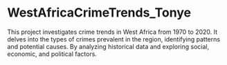 # WestAfricaCrimeTrends_Tonye
This project investigates crime trends in West Africa from 1970 to 2020. It delves into the types of crimes prevalent in the region, identifying patterns and potential causes. By analyzing historical data and exploring social, economic, and political factors.
